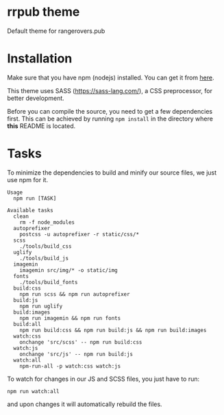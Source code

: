rrpub theme
===========

Default theme for rangerovers.pub


# Installation

Make sure that you have npm (nodejs) installed. You can get it from [
here](https://nodejs.org).

This theme uses SASS (https://sass-lang.com/), a CSS preprocessor, for better development.

Before you can compile the source, you need to get a few dependencies first.
This can be achieved by running ``npm install`` in the directory where **this** README is located.


# Tasks

To minimize the dependencies to build and minify our source files, we just use
npm for it.

    Usage
      npm run [TASK]

    Available tasks
      clean
        rm -f node_modules
      autoprefixer
        postcss -u autoprefixer -r static/css/*
      scss
        ./tools/build_css
      uglify
        ./tools/build_js
      imagemin
        imagemin src/img/* -o static/img
      fonts
        ./tools/build_fonts
      build:css
        npm run scss && npm run autoprefixer
      build:js
        npm run uglify
      build:images
        npm run imagemin && npm run fonts
      build:all
        npm run build:css && npm run build:js && npm run build:images
      watch:css
        onchange 'src/scss' -- npm run build:css
      watch:js
        onchange 'src/js' -- npm run build:js
      watch:all
        npm-run-all -p watch:css watch:js

To watch for changes in our JS and SCSS files, you just have to run:

``npm run watch:all``

and upon changes it will automatically rebuild the files.

